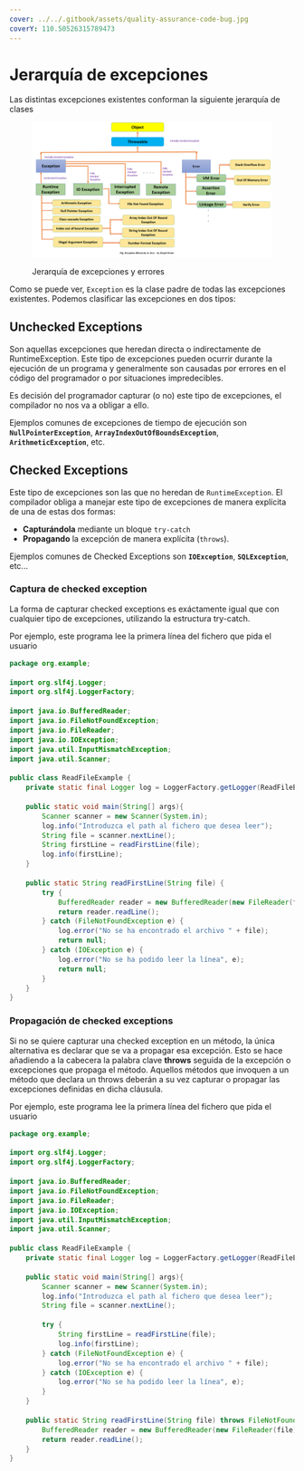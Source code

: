 ```yaml
---
cover: ../../.gitbook/assets/quality-assurance-code-bug.jpg
coverY: 110.50526315789473
---
```


# Jerarquía de excepciones

Las distintas excepciones existentes conforman la siguiente jerarquía de clases

<figure><img src="../../.gitbook/assets/image (1).png" alt=""><figcaption><p>Jerarquía de excepciones y errores</p></figcaption></figure>

Como se puede ver,  `Exception` es la clase padre de todas las excepciones existentes. Podemos clasificar las excepciones en dos tipos:

## Unchecked Exceptions

Son aquellas excepciones que heredan directa o indirectamente de RuntimeException. Este tipo de excepciones pueden ocurrir durante la ejecución de un programa y generalmente son causadas por errores en el código del programador o por situaciones impredecibles.&#x20;

Es decisión del programador capturar (o no) este tipo de excepciones, el compilador no nos va a obligar a ello.

Ejemplos comunes de excepciones de tiempo de ejecución son **`NullPointerException`**, **`ArrayIndexOutOfBoundsException`**, **`ArithmeticException`**, etc.

## Checked Exceptions

Este tipo de excepciones son las que no heredan de `RuntimeException`. El compilador obliga a manejar este tipo de excepciones de manera explícita de una de estas dos formas:

* **Capturándola** mediante un bloque `try-catch`&#x20;
* **Propagando** la excepción de manera explícita  (`throws`).&#x20;

Ejemplos comunes de Checked Exceptions son **`IOException`**, **`SQLException`**, etc...&#x20;

### Captura de checked exception

La forma de capturar checked exceptions es exáctamente igual que con cualquier tipo de excepciones, utilizando la estructura try-catch.

Por ejemplo, este programa lee la primera línea del fichero que pida el usuario

```java
package org.example;

import org.slf4j.Logger;
import org.slf4j.LoggerFactory;

import java.io.BufferedReader;
import java.io.FileNotFoundException;
import java.io.FileReader;
import java.io.IOException;
import java.util.InputMismatchException;
import java.util.Scanner;

public class ReadFileExample {
    private static final Logger log = LoggerFactory.getLogger(ReadFileExample.class);
    
    public static void main(String[] args){
        Scanner scanner = new Scanner(System.in);
        log.info("Introduzca el path al fichero que desea leer");
        String file = scanner.nextLine();
        String firstLine = readFirstLine(file);
        log.info(firstLine);
    }
    
    public static String readFirstLine(String file) {
        try {
            BufferedReader reader = new BufferedReader(new FileReader(file));
            return reader.readLine();
        } catch (FileNotFoundException e) {
            log.error("No se ha encontrado el archivo " + file);
            return null;
        } catch (IOException e) {
            log.error("No se ha podido leer la línea", e);
            return null;
        }
    }
}

```

### Propagación de checked exceptions

Si no se quiere capturar una checked exception en un método, la única alternativa es declarar que se va a propagar esa excepción. Esto se hace añadiendo a la cabecera la palabra clave **throws** seguida de la excepción o excepciones que propaga el método. Aquellos métodos que invoquen a un método que declara un throws deberán a su vez capturar o propagar las excepciones definidas en dicha cláusula.

Por ejemplo, este programa lee la primera línea del fichero que pida el usuario

```java
package org.example;

import org.slf4j.Logger;
import org.slf4j.LoggerFactory;

import java.io.BufferedReader;
import java.io.FileNotFoundException;
import java.io.FileReader;
import java.io.IOException;
import java.util.InputMismatchException;
import java.util.Scanner;

public class ReadFileExample {
    private static final Logger log = LoggerFactory.getLogger(ReadFileExample.class);
    
    public static void main(String[] args){
        Scanner scanner = new Scanner(System.in);
        log.info("Introduzca el path al fichero que desea leer");
        String file = scanner.nextLine();
        
        try {
            String firstLine = readFirstLine(file);
            log.info(firstLine);
        } catch (FileNotFoundException e) {
            log.error("No se ha encontrado el archivo " + file);
        } catch (IOException e) {
            log.error("No se ha podido leer la línea", e);
        }
    }
    
    public static String readFirstLine(String file) throws FileNotFoundException, IOException {
        BufferedReader reader = new BufferedReader(new FileReader(file));
        return reader.readLine();
    }
}
```
